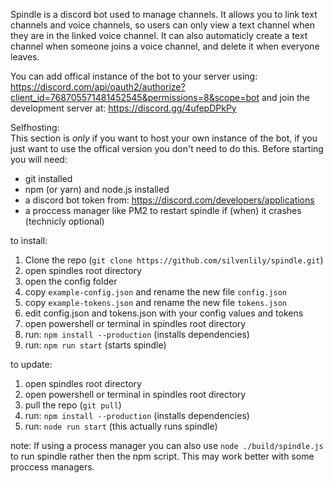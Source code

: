 Spindle is a discord bot used to manage channels. It allows you to link text channels and voice channels, so users can only view a text channel when they are in the linked voice channel. It can also automaticly create a text channel when someone joins a voice channel, and delete it when everyone leaves.

You can add offical instance of the bot to your server using: https://discord.com/api/oauth2/authorize?client_id=768705571481452545&permissions=8&scope=bot and join the development server at: https://discord.gg/4ufepDPkPy

Selfhosting:  
This section is *only* if you want to host your own instance of the bot, if you just want to use the offical version you don't need to do this. 
Before starting you will need:

- git installed
- npm (or yarn) and node.js installed
- a discord bot token from: https://discord.com/developers/applications
- a proccess manager like PM2 to restart spindle if (when) it crashes (technicly optional)

to install:

1. Clone the repo (`git clone https://github.com/silvenlily/spindle.git`)
2. open spindles root directory
3. open the config folder
4. copy `example-config.json` and rename the new file `config.json`
5. copy `example-tokens.json` and rename the new file `tokens.json`
6. edit config.json and tokens.json with your config values and tokens
7. open powershell or terminal in spindles root directory
8. run: `npm install --production` (installs dependencies)
9. run: `npm run start` (starts spindle)

to update:

1. open spindles root directory
2. open powershell or terminal in spindles root directory
3. pull the repo (`git pull`)
4. run: `npm install --production` (installs dependencies)
5. run: `node run start` (this actually runs spindle)

note: If using a process manager you can also use `node ./build/spindle.js` to run spindle rather then the npm script. This may work better with some proccess managers.
